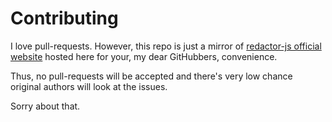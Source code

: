 # Contributing

I love pull-requests. However, this repo is just a mirror of [redactor-js official website](http://redactorjs.com/) hosted here for your, my dear GitHubbers, convenience.

Thus, no pull-requests will be accepted and there's very low chance original authors will look at the issues.

Sorry about that.
